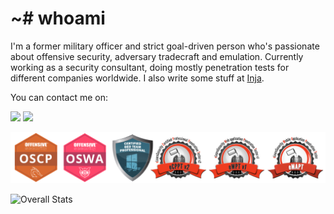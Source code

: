 # ~# whoami

I'm a former military officer and strict goal-driven person who's passionate about offensive security, adversary tradecraft and emulation. Currently working as a security consultant, doing mostly penetration tests for different companies worldwide. I also write some stuff at [Inja](https://injasec.blogspot.com).

You can contact me on:

[<img src="https://img.shields.io/badge/linkedin-%230077B5.svg?&style=for-the-badge&logo=linkedin&logoColor=white" />](https://www.linkedin.com/in/matheus-ab/) [<img src="https://img.shields.io/badge/twitter-%230077B5.svg?&style=for-the-badge&logo=twitter&logoColor=white" />](https://mobile.twitter.com/xcatolin)

<img src="https://raw.githubusercontent.com/Xcatolin/Xcatolin/main/image.psd.png" alt="Certifications"><br>


![Overall Stats](https://github-readme-stats.vercel.app/api?username=xcatolin&count_private=true&show_icons=true&hide=contribs&theme=nord)
